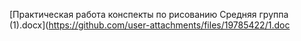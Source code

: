 
[Практическая работа конспекты  по рисованию Средняя группа (1).docx](https://github.com/user-attachments/files/19785422/1.doc
